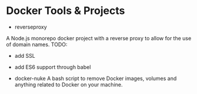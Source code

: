 # Docker Tools & Projects

- reverseproxy

A Node.js monorepo docker project with a reverse proxy to allow for the use of domain names.
TODO:
  - add SSL
  - add ES6 support through babel

- docker-nuke
A bash script to remove Docker images, volumes and anything related to Docker on your machine.
